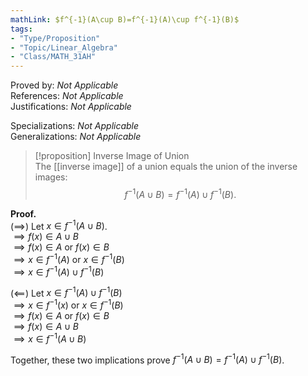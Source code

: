 ```yaml
---
mathLink: $f^{-1}(A\cup B)=f^{-1}(A)\cup f^{-1}(B)$
tags:
- "Type/Proposition"
- "Topic/Linear_Algebra"
- "Class/MATH_31AH"
---
```

Proved by: <i>Not Applicable</i>  
References: <i>Not Applicable</i>  
Justifications: <i>Not Applicable</i>  

Specializations: <i>Not Applicable</i>  
Generalizations: <i>Not Applicable</i>  

> [!proposition] Inverse Image of Union  
> The [[inverse image]] of a union equals the union of the inverse images:  
> $$f^{-1}(A\cup B)=f^{-1}(A)\cup f^{-1}(B).$$  

**Proof.**  
($\implies$) Let $x\in f^{-1}(A\cup B)$.  
$\implies f(x)\in A\cup B$  
$\implies f(x)\in A$ or $f(x)\in B$  
$\implies x\in f^{-1}(A)$ or $x\in f^{-1}(B)$  
$\implies x\in f^{-1}(A)\cup f^{-1}(B)$  

($\impliedby$) Let $x\in f^{-1}(A)\cup f^{-1}(B)$  
$\implies x\in f^{-1}(x)$ or $x\in f^{-1}(B)$  
$\implies f(x)\in A$ or $f(x)\in B$  
$\implies f(x)\in A\cup B$  
$\implies x\in f^{-1}(A\cup B)$  

Together, these two implications prove $f^{-1}(A\cup B)=f^{-1}(A)\cup f^{-1}(B)$.  
